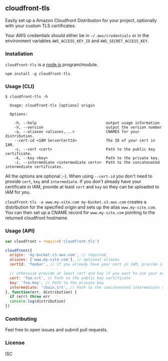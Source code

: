 ## cloudfront-tls

Easily set up a Amazon Cloudfront Distribution for your project, optionally with your custom TLS certificates.

Your AWS credentials should either be in `~/.aws/credentials` or in the environment variables `AWS_ACCESS_KEY_ID` and `AWS_SECRET_ACCESS_KEY`.

### Installation

`cloudfront-tls` is a [node.js](http://nodejs.org) program/module.

```
npm install -g cloudfront-tls
```

### Usage (CLI)

```
$ cloudfront-tls -h

  Usage: cloudfront-tls [options] origin

  Options:

    -h, --help                               output usage information
    -V, --version                            output the version number
    -a, --aliases <aliases,...>              CNAMES for your distribution.
    --cert-id <IAM ServerCertId>             The ID of your cert in IAM.
    -c, --cert <cert>                        Path to the public key certificate.
    -k, --key <key>                          Path to the private key.
    -i, --intermediate <intermediate certs>  Path to the concatenated intermediate certificates.

```

All the options are optional ;-). When using `--cert-id` you don't need to provide `cert`, `key` and `intermediate`.
If you don't already have your certificate in IAM, provide at least `cert` and `key` so they can be uploaded to IAM for you.

`cloudfront-tls -a www.my-site.com my-bucket.s3.aws.com` creates a distribution for the specified origin and
sets up the alias `www.my-site.com`.
You can then set up a CNAME record for `www.my-site.com` pointing to the returned cloudfront hostname.

### Usage (API)

```javascript
var cloudfront = require('cloudfront-tls')

cloudfront({
  origin: 'my-bucket.s3.aws.com', // required
  aliases: ['www.my-site.com'], // optional aliases
  certId: 'foobar', // If you already have your cert in IAM, provide its id here

  // otherwise provide at least cert and key if you want to use your own certificate
  cert: 'foo.crt', // Path to the public key certificate
  key: 'foo.key', // Path to the private key
  intermediate: 'chain.crt', // Path to the concatenated intermediate certificates (optional)
}, function(err, distribution) {
  if (err) throw err
  console.log(distribution)
})
```

### Contributing

Feel free to open issues and submit pull requests.

### License
ISC